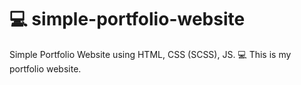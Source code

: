 # 💻 simple-portfolio-website

Simple Portfolio Website using HTML, CSS (SCSS), JS.
💻 This is my portfolio website.
